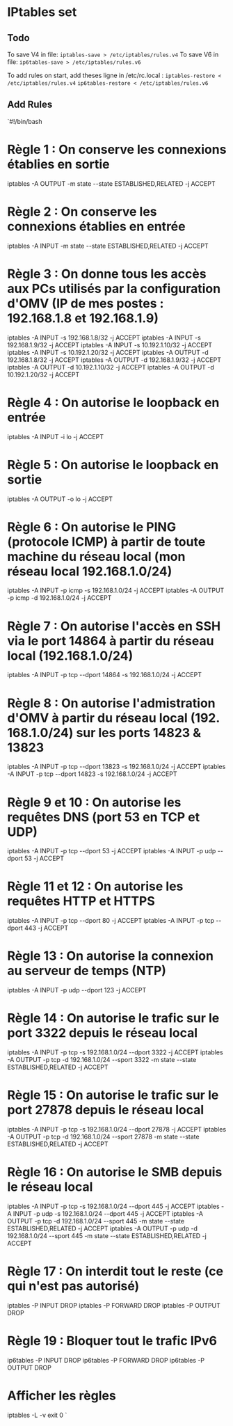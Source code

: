# IPtables set
## Todo
To save V4 in file:
` iptables-save > /etc/iptables/rules.v4 `
To save V6 in file:
` ip6tables-save > /etc/iptables/rules.v6 `

To add rules on start, add theses ligne in /etc/rc.local : 
` iptables-restore < /etc/iptables/rules.v4 `
` ip6tables-restore < /etc/iptables/rules.v6 `

## Add Rules
`#!/bin/bash 
# Règle 1 : On conserve les connexions établies en sortie
iptables -A OUTPUT -m state --state ESTABLISHED,RELATED -j ACCEPT
# Règle 2 : On conserve les connexions établies en entrée
iptables -A INPUT -m state --state ESTABLISHED,RELATED -j ACCEPT
# Règle 3 : On donne tous les accès aux PCs utilisés par la configuration d'OMV (IP de mes postes : 192.168.1.8 et 192.168.1.9)
iptables -A INPUT -s 192.168.1.8/32 -j ACCEPT
iptables -A INPUT -s 192.168.1.9/32 -j ACCEPT
iptables -A INPUT -s 10.192.1.10/32 -j ACCEPT
iptables -A INPUT -s 10.192.1.20/32 -j ACCEPT
iptables -A OUTPUT -d 192.168.1.8/32 -j ACCEPT
iptables -A OUTPUT -d 192.168.1.9/32 -j ACCEPT
iptables -A OUTPUT -d 10.192.1.10/32 -j ACCEPT
iptables -A OUTPUT -d 10.192.1.20/32 -j ACCEPT
# Règle 4 : On autorise le loopback en entrée
iptables -A INPUT -i lo -j ACCEPT
# Règle 5 : On autorise le loopback en sortie
iptables -A OUTPUT -o lo -j ACCEPT
# Règle 6 : On autorise le PING (protocole ICMP) à partir de toute machine du réseau local (mon réseau local 192.168.1.0/24)
iptables -A INPUT -p icmp -s 192.168.1.0/24 -j ACCEPT
iptables -A OUTPUT -p icmp -d 192.168.1.0/24 -j ACCEPT
# Règle 7 : On autorise l'accès en SSH via le port 14864 à partir du réseau local (192.168.1.0/24)
iptables -A INPUT -p tcp --dport 14864 -s 192.168.1.0/24 -j ACCEPT
# Règle 8 : On autorise l'admistration d'OMV à partir du réseau local (192. 168.1.0/24) sur les ports 14823 & 13823
iptables -A INPUT -p tcp --dport 13823 -s 192.168.1.0/24 -j ACCEPT
iptables -A INPUT -p tcp --dport 14823 -s 192.168.1.0/24 -j ACCEPT
# Règle 9 et 10 : On autorise les requêtes DNS (port 53 en TCP et UDP)
iptables -A INPUT -p tcp --dport 53 -j ACCEPT
iptables -A INPUT -p udp --dport 53 -j ACCEPT
# Règle 11 et 12 : On autorise les requêtes HTTP et HTTPS
iptables -A INPUT -p tcp --dport 80 -j ACCEPT
iptables -A INPUT -p tcp --dport 443 -j ACCEPT
# Règle 13 : On autorise la connexion au serveur de temps (NTP)
iptables -A INPUT -p udp --dport 123 -j ACCEPT
# Règle 14 : On autorise le trafic sur le port 3322 depuis le réseau local
iptables -A INPUT -p tcp -s 192.168.1.0/24 --dport 3322 -j ACCEPT
iptables -A OUTPUT -p tcp -d 192.168.1.0/24 --sport 3322 -m state --state ESTABLISHED,RELATED -j ACCEPT
# Règle 15 : On autorise le trafic sur le port 27878 depuis le réseau local
iptables -A INPUT -p tcp -s 192.168.1.0/24 --dport 27878 -j ACCEPT
iptables -A OUTPUT -p tcp -d 192.168.1.0/24 --sport 27878 -m state --state ESTABLISHED,RELATED -j ACCEPT
# Règle 16 : On autorise le SMB depuis le réseau local
iptables -A INPUT -p tcp -s 192.168.1.0/24 --dport 445 -j ACCEPT
iptables -A INPUT -p udp -s 192.168.1.0/24 --dport 445 -j ACCEPT
iptables -A OUTPUT -p tcp -d 192.168.1.0/24 --sport 445 -m state --state ESTABLISHED,RELATED -j ACCEPT
iptables -A OUTPUT -p udp -d 192.168.1.0/24 --sport 445 -m state --state ESTABLISHED,RELATED -j ACCEPT
# Règle 17 : On interdit tout le reste (ce qui n'est pas autorisé)
iptables -P INPUT DROP
iptables -P FORWARD DROP
iptables -P OUTPUT DROP
# Règle 19 : Bloquer tout le trafic IPv6
ip6tables -P INPUT DROP
ip6tables -P FORWARD DROP
ip6tables -P OUTPUT DROP
# Afficher les règles
iptables -L -v
exit 0  `